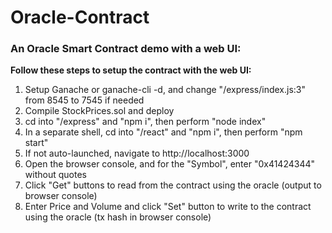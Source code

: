 # Oracle-Contract

<h3>An Oracle Smart Contract demo with a web UI:</h3>

<p><b>Follow these steps to setup the contract with the web UI:</b></p>

1. Setup Ganache or ganache-cli -d, and change "/express/index.js:3" from 8545 to 7545 if needed
2. Compile StockPrices.sol and deploy
3. cd into "/express" and "npm i", then perform "node index"
4. In a separate shell, cd into "/react" and "npm i", then perform "npm start"
5. If not auto-launched, navigate to http://localhost:3000
6. Open the browser console, and for the "Symbol", enter "0x41424344" without quotes
7. Click "Get" buttons to read from the contract using the oracle (output to browser console)
8. Enter Price and Volume and click "Set" button to write to the contract using the oracle (tx hash in browser console)
